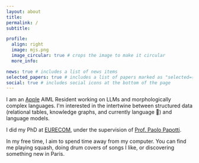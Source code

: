 ```yaml
---
layout: about
title:
permalink: /
subtitle:

profile:
  align: right
  image: mjs.png
  image_circular: true # crops the image to make it circular
  more_info:

news: true # includes a list of news items
selected_papers: true # includes a list of papers marked as "selected={true}"
social: true # includes social icons at the bottom of the page
---
```


I am an [Apple](https://apple.com/) AIML Resident working on LLMs and morphologically complex languages. I'm interested in the intertwine between structured data (relational tables, knowledge graphs, and currently language 👀) and language models.

I did my PhD at [EURECOM](https://www.eurecom.fr/en), under the supervision of [Prof. Paolo Papotti](https://www.eurecom.fr/~papotti/).

In my free time, I aim to spend time away from my computer. You can find me playing squash, doing drum covers of songs I like, or discovering something new in Paris.